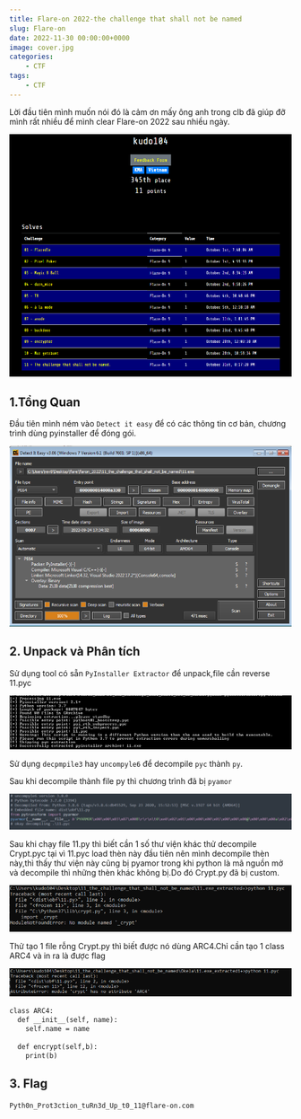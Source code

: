 ```yaml
---
title: Flare-on 2022-the challenge that shall not be named
slug: Flare-on
date: 2022-11-30 00:00:00+0000
image: cover.jpg
categories:
    - CTF
tags:
    - CTF
---
```


Lời đầu tiên mình muốn nói đó là cảm ơn mấy ông anh trong clb đã giúp đỡ mình rất nhiều để mình clear Flare-on 2022 sau nhiều ngày.

![Picture 1](flare-on.png)

## 1.Tổng Quan 
Đầu tiên mình ném vào `Detect it easy` để có các thông tin cơ bản, chương trình dùng pyinstaller để đóng gói.

![Picture 2](1.png)

## 2. Unpack và Phân tích
Sử dụng tool có sẵn `PyInstaller Extractor` để unpack,file cần reverse 11.pyc

![Picture 3](2.png)

Sử dụng ```decpmpile3``` hay ```uncompyle6``` để decompile `pyc` thành `py`.

Sau khi decompile thành file py thì chương trình đã bị `pyamor`

![Picture 4](3.png)  

Sau khi chạy file 11.py thì biết cần 1 số thư viện khác thử decompile Crypt.pyc tại vì 11.pyc load thèn này đầu tiên nên mình decompile thèn này,thì thấy thư viện này cũng bị pyamor trong khi python là mã nguồn mở và decompile thì những thèn khác không bị.Do đó Crypt.py đã bị custom.

![Picture 5](4.png) 

Thử tạo 1 file rỗng Crypt.py thì biết được nó dùng ARC4.Chỉ cần tạo 1 class ARC4 và in ra là được flag

![Picture 6](5.png) 

```
class ARC4:
  def __init__(self, name):
    self.name = name

  def encrypt(self,b):
    print(b)
```

## 3. Flag

```Pyth0n_Prot3ction_tuRn3d_Up_t0_11@flare-on.com```


